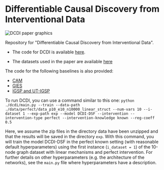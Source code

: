 # Differentiable Causal Discovery from Interventional Data

![DCDI paper graphics](https://github.com/slachapelle/dcdi/raw/master/paper_graphic.png)

Repository for "Differentiable Causal Discovery from Interventional Data".

* The code for DCDI is available [here](./dcdi).

* The datasets used in the paper are available [here](./data)

The code for the following baselines is also provided:
* [CAM](./cam)
* [GIES](./gies)
* [IGSP and UT-IGSP](./igsp)

To run DCDI, you can use a command similar to this one:
`python ./dcdi/main.py --train --data-path ./data/perfect/data_p10_e10_n10000_linear_struct --num-vars 10 --i-dataset 1 --exp-path exp --model DCDI-DSF --intervention --intervention-type perfect --intervention-knowledge known --reg-coeff 0.5`

Here, we assume the zip files in the directory data have been unzipped and that the results will be saved in the directory `exp`. With this command, you will train the model DCDI-DSF in the perfect known setting (with reasonable default hyperparameters) using the first instance (`i_dataset = 1`) of the 10-node graph dataset with linear mechanisms and perfect intervention. For further details on other hyperparameters (e.g. the architecture of the networks), see the `main.py` file where hyperparameters have a description.
